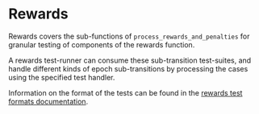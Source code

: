 # Rewards

Rewards covers the sub-functions of `process_rewards_and_penalties` for granular testing of components of the rewards function.

A rewards test-runner can consume these sub-transition test-suites,
and handle different kinds of epoch sub-transitions by processing the cases using the specified test handler.

Information on the format of the tests can be found in the [rewards test formats documentation](../../formats/rewards/README.md).
